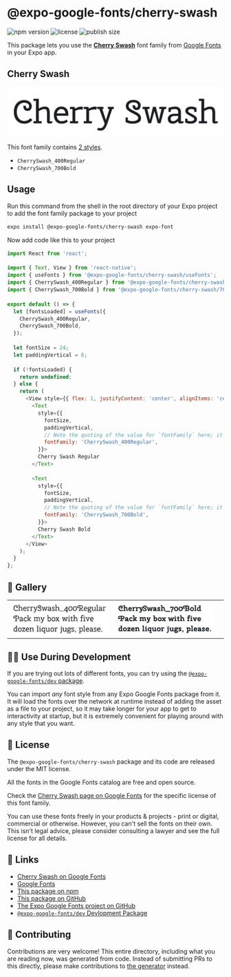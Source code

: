 # @expo-google-fonts/cherry-swash

![npm version](https://flat.badgen.net/npm/v/@expo-google-fonts/cherry-swash)
![license](https://flat.badgen.net/github/license/expo/google-fonts)
![publish size](https://flat.badgen.net/packagephobia/install/@expo-google-fonts/cherry-swash)

This package lets you use the [**Cherry Swash**](https://fonts.google.com/specimen/Cherry+Swash) font family from [Google Fonts](https://fonts.google.com/) in your Expo app.

## Cherry Swash

![Cherry Swash](./font-family.png)

This font family contains [2 styles](#-gallery).

- `CherrySwash_400Regular`
- `CherrySwash_700Bold`

## Usage

Run this command from the shell in the root directory of your Expo project to add the font family package to your project
```sh
expo install @expo-google-fonts/cherry-swash expo-font
```

Now add code like this to your project
```js
import React from 'react';

import { Text, View } from 'react-native';
import { useFonts } from '@expo-google-fonts/cherry-swash/useFonts';
import { CherrySwash_400Regular } from '@expo-google-fonts/cherry-swash/400Regular';
import { CherrySwash_700Bold } from '@expo-google-fonts/cherry-swash/700Bold';

export default () => {
  let [fontsLoaded] = useFonts({
    CherrySwash_400Regular,
    CherrySwash_700Bold,
  });

  let fontSize = 24;
  let paddingVertical = 6;

  if (!fontsLoaded) {
    return undefined;
  } else {
    return (
      <View style={{ flex: 1, justifyContent: 'center', alignItems: 'center' }}>
        <Text
          style={{
            fontSize,
            paddingVertical,
            // Note the quoting of the value for `fontFamily` here; it expects a string!
            fontFamily: 'CherrySwash_400Regular',
          }}>
          Cherry Swash Regular
        </Text>

        <Text
          style={{
            fontSize,
            paddingVertical,
            // Note the quoting of the value for `fontFamily` here; it expects a string!
            fontFamily: 'CherrySwash_700Bold',
          }}>
          Cherry Swash Bold
        </Text>
      </View>
    );
  }
};

```

## 🔡 Gallery


||||
|-|-|-|
|![CherrySwash_400Regular](.//400Regular/CherrySwash_400Regular.ttf.png)|![CherrySwash_700Bold](.//700Bold/CherrySwash_700Bold.ttf.png)|||


## 👩‍💻 Use During Development

If you are trying out lots of different fonts, you can try using the [`@expo-google-fonts/dev` package](https://github.com/freeboub/google-fonts/tree/master/font-packages/dev#readme).

You can import *any* font style from any Expo Google Fonts package from it. It will load the fonts
over the network at runtime instead of adding the asset as a file to your project, so it may take longer
for your app to get to interactivity at startup, but it is extremely convenient
for playing around with any style that you want.

## 📖 License

The `@expo-google-fonts/cherry-swash` package and its code are released under the MIT license.

All the fonts in the Google Fonts catalog are free and open source.

Check the [Cherry Swash page on Google Fonts](https://fonts.google.com/specimen/Cherry+Swash) for the specific license of this font family.

You can use these fonts freely in your products & projects - print or digital, commercial or otherwise. However, you can't sell the fonts on their own. This isn't legal advice, please consider consulting a lawyer and see the full license for all details.

## 🔗 Links

- [Cherry Swash on Google Fonts](https://fonts.google.com/specimen/Cherry+Swash)
- [Google Fonts](https://fonts.google.com/)
- [This package on npm](https://www.npmjs.com/package/@expo-google-fonts/cherry-swash)
- [This package on GitHub](https://github.com/freeboub/google-fonts/tree/master/font-packages/cherry-swash)
- [The Expo Google Fonts project on GitHub](https://github.com/freeboub/google-fonts)
- [`@expo-google-fonts/dev` Devlopment Package](https://github.com/freeboub/google-fonts/tree/master/font-packages/dev)

## 🤝 Contributing

Contributions are very welcome! This entire directory, including what you are reading now, was generated from code. Instead of submitting PRs to this directly, please make contributions to [the generator](https://github.com/freeboub/google-fonts/tree/master/packages/generator) instead.
